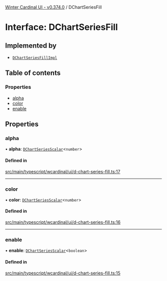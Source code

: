 [Winter Cardinal UI - v0.374.0](../index.md) / DChartSeriesFill

# Interface: DChartSeriesFill

## Implemented by

- [`DChartSeriesFillImpl`](../classes/DChartSeriesFillImpl.md)

## Table of contents

### Properties

- [alpha](DChartSeriesFill.md#alpha)
- [color](DChartSeriesFill.md#color)
- [enable](DChartSeriesFill.md#enable)

## Properties

### alpha

• **alpha**: [`DChartSeriesScalar`](../index.md#dchartseriesscalar)\<`number`\>

#### Defined in

[src/main/typescript/wcardinal/ui/d-chart-series-fill.ts:17](https://github.com/winter-cardinal/winter-cardinal-ui/blob/v0.310.1/src/main/typescript/wcardinal/ui/d-chart-series-fill.ts#L17)

___

### color

• **color**: [`DChartSeriesScalar`](../index.md#dchartseriesscalar)\<`number`\>

#### Defined in

[src/main/typescript/wcardinal/ui/d-chart-series-fill.ts:16](https://github.com/winter-cardinal/winter-cardinal-ui/blob/v0.310.1/src/main/typescript/wcardinal/ui/d-chart-series-fill.ts#L16)

___

### enable

• **enable**: [`DChartSeriesScalar`](../index.md#dchartseriesscalar)\<`boolean`\>

#### Defined in

[src/main/typescript/wcardinal/ui/d-chart-series-fill.ts:15](https://github.com/winter-cardinal/winter-cardinal-ui/blob/v0.310.1/src/main/typescript/wcardinal/ui/d-chart-series-fill.ts#L15)
